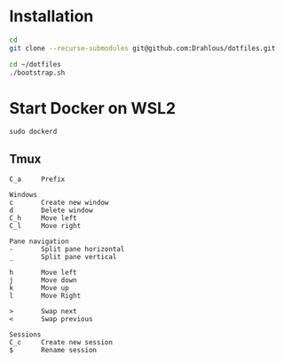 # Installation

```bash
cd
git clone --recurse-submodules git@github.com:Drahlous/dotfiles.git

cd ~/dotfiles
./bootstrap.sh
```

# Start Docker on WSL2
`sudo dockerd`

## Tmux
```
C_a     Prefix

Windows
c       Create new window
d       Delete window
C_h     Move left
C_l     Move right

Pane navigation
-       Split pane horizontal
_       Split pane vertical

h       Move left
j       Move down
k       Move up
l       Move Right

>       Swap next
<       Swap previous

Sessions
C_c     Create new session
$       Rename session

```


